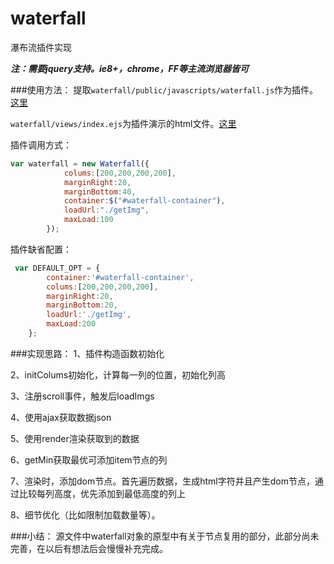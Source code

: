 # waterfall
瀑布流插件实现

***注：需要jquery支持。ie8+，chrome，FF等主流浏览器皆可***


###使用方法：
提取`waterfall/public/javascripts/waterfall.js`作为插件。[这里](https://github.com/HarryFight/waterfall/blob/master/public/javascripts/waterfall.js)

`waterfall/views/index.ejs`为插件演示的html文件。[这里](https://github.com/HarryFight/waterfall/blob/master/views/index.ejs)


插件调用方式：

```javascript
var waterfall = new Waterfall({
            colums:[200,200,200,200],
            marginRight:20,
            marginBottom:40,
            container:$("#waterfall-container"),
            loadUrl:"./getImg",
            maxLoad:100
        });
```
插件缺省配置：
```javascript
 var DEFAULT_OPT = {
        container:'#waterfall-container',
        colums:[200,200,200,200],
        marginRight:20,
        marginBottom:20,
        loadUrl:'./getImg',
        maxLoad:200
    };
```

###实现思路：
1、插件构造函数初始化

2、initColums初始化，计算每一列的位置，初始化列高

3、注册scroll事件，触发后loadImgs

4、使用ajax获取数据json

5、使用render渲染获取到的数据

6、getMin获取最优可添加item节点的列

7、渲染时，添加dom节点。首先遍历数据，生成html字符并且产生dom节点，通过比较每列高度，优先添加到最低高度的列上

8、细节优化（比如限制加载数量等）。

###小结：
源文件中waterfall对象的原型中有关于节点复用的部分，此部分尚未完善，在以后有想法后会慢慢补充完成。
